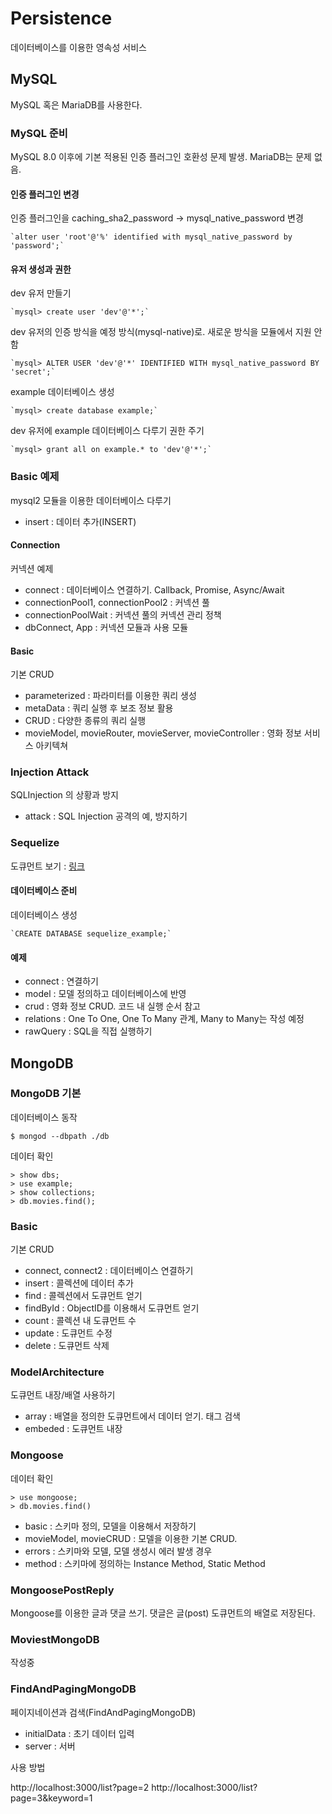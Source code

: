 # Persistence

데이터베이스를 이용한 영속성 서비스

## MySQL

MySQL 혹은 MariaDB를 사용한다.

### MySQL 준비

MySQL 8.0 이후에 기본 적용된 인증 플러그인 호환성 문제 발생. MariaDB는 문제 없음.

#### 인증 플러그인 변경

인증 플러그인을 caching_sha2_password -> mysql_native_password 변경

    `alter user 'root'@'%' identified with mysql_native_password by 'password';`

#### 유저 생성과 권한

dev 유저 만들기

    `mysql> create user 'dev'@'*';`

dev 유저의 인증 방식을 예정 방식(mysql-native)로. 새로운 방식을 모듈에서 지원 안함

    `mysql> ALTER USER 'dev'@'*' IDENTIFIED WITH mysql_native_password BY 'secret';`

example 데이터베이스 생성

    `mysql> create database example;`

dev 유저에 example 데이터베이스 다루기 권한 주기

    `mysql> grant all on example.* to 'dev'@'*';`

### Basic 예제

mysql2 모듈을 이용한 데이터베이스 다루기

- insert : 데이터 추가(INSERT)

#### Connection

커넥션 예제

- connect : 데이터베이스 연결하기. Callback, Promise, Async/Await
- connectionPool1, connectionPool2 : 커넥션 풀
- connectionPoolWait : 커넥션 풀의 커넥션 관리 정책
- dbConnect, App : 커넥션 모듈과 사용 모듈

#### Basic

기본 CRUD

- parameterized : 파라미터를 이용한 쿼리 생성
- metaData : 쿼리 실행 후 보조 정보 활용
- CRUD : 다양한 종류의 쿼리 실행
- movieModel, movieRouter, movieServer, movieController : 영화 정보 서비스 아키텍쳐 


### Injection Attack

SQLInjection 의 상황과 방지

- attack : SQL Injection 공격의 예, 방지하기

### Sequelize

도큐먼트 보기 : [링크](http://docs.sequelizejs.com)

#### 데이터베이스 준비

데이터베이스 생성

    `CREATE DATABASE sequelize_example;`

#### 예제

- connect : 연결하기
- model : 모델 정의하고 데이터베이스에 반영
- crud : 영화 정보 CRUD. 코드 내 실행 순서 참고
- relations : One To One, One To Many 관계, Many to Many는 작성 예정
- rawQuery : SQL을 직접 실행하기


## MongoDB

### MongoDB 기본

데이터베이스 동작

`$ mongod --dbpath ./db`

데이터 확인

```` 
> show dbs;
> use example;
> show collections;
> db.movies.find();
````

### Basic

기본 CRUD

- connect, connect2 : 데이터베이스 연결하기
- insert : 콜렉션에 데이터 추가
- find : 콜렉션에서 도큐먼트 얻기
- findById : ObjectID를 이용해서 도큐먼트 얻기
- count : 콜렉션 내 도큐먼트 수
- update : 도큐먼트 수정
- delete : 도큐먼트 삭제

### ModelArchitecture

도큐먼트 내장/배열 사용하기

- array : 배열을 정의한 도큐먼트에서 데이터 얻기. 태그 검색
- embeded : 도큐먼트 내장

### Mongoose

데이터 확인
````
> use mongoose;
> db.movies.find()
````
- basic : 스키마 정의, 모델을 이용해서 저장하기
- movieModel, movieCRUD : 모델을 이용한 기본 CRUD. 
- errors : 스키마와 모델, 모델 생성시 에러 발생 경우
- method : 스키마에 정의하는 Instance Method, Static Method

### MongoosePostReply

Mongoose를 이용한 글과 댓글 쓰기. 댓글은 글(post) 도큐먼트의 배열로 저장된다.

### MoviestMongoDB

작성중


### FindAndPagingMongoDB

페이지네이션과 검색(FindAndPagingMongoDB)

- initialData : 초기 데이터 입력
- server : 서버

사용 방법

http://localhost:3000/list?page=2
http://localhost:3000/list?page=3&keyword=1
